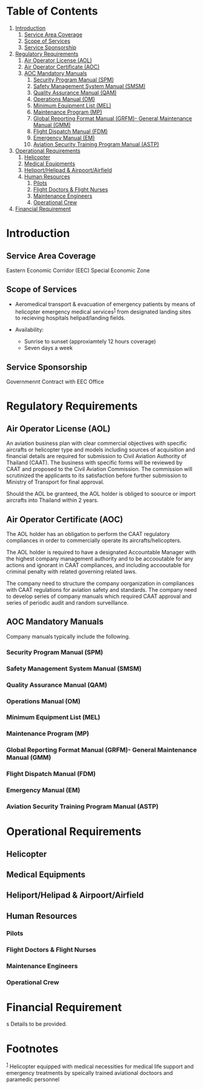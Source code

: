 
# Table of Contents

1.  [Introduction](#org5f09dea)
    1.  [Service Area Coverage](#org7ff27e7)
    2.  [Scope of Services](#org6d6e477)
    3.  [Service Sponsorship](#orgfb211c5)
2.  [Regulatory Requirements](#org0abd47b)
    1.  [Air Operator License (AOL)](#orga54488a)
    2.  [Air Operator Certificate (AOC)](#org8d8b1ea)
    3.  [AOC Mandatory Manuals](#orgab4bf6e)
        1.  [Security Program Manual (SPM)](#org2bbf3db)
        2.  [Safety Management System Manual (SMSM)](#org8b3424e)
        3.  [Quality Assurance Manual (QAM)](#org7816d13)
        4.  [Operations Manual (OM)](#orgc391479)
        5.  [Minimum Equipment List (MEL)](#org0fc1176)
        6.  [Maintenance Program (MP)](#org9da4eab)
        7.  [Global Reporting Format Manual (GRFM)- General Maintenance Manual (GMM)](#orge715fbf)
        8.  [Flight Dispatch Manual (FDM)](#orgf47500d)
        9.  [Emergency Manual (EM)](#org6e33476)
        10. [Aviation Security Training Program Manual (ASTP)](#org5a9e8da)
3.  [Operational Requirements](#org9a18a53)
    1.  [Helicopter](#org71cd6b1)
    2.  [Medical Equipments](#orgc98e92b)
    3.  [Heliport/Helipad & Airpoort/Airfield](#orge30c38f)
    4.  [Human Resources](#org49bac49)
        1.  [Pilots](#org5552ef4)
        2.  [Flight Doctors & Flight Nurses](#orgd37c4d3)
        3.  [Maintenance Engineers](#org5698ca8)
        4.  [Operational Crew](#org31a888f)
4.  [Financial Requirement](#org540c712)



<a id="org5f09dea"></a>

# Introduction


<a id="org7ff27e7"></a>

## Service Area Coverage

Eastern Economic Corridor (EEC) Special Economic Zone


<a id="org6d6e477"></a>

## Scope of Services

-   Aeromedical transport & evacuation of emergency patients by means of helicopter emergency medical services<sup><a id="fnr.1" class="footref" href="#fn.1">1</a></sup> from designated landing sites to recieving hospitals helipad/landing fields.

-   Availability:
    -   Sunrise to sunset (approxiamtely 12 hours coverage)
    -   Seven days a week


<a id="orgfb211c5"></a>

## Service Sponsorship

Governmennt Contract with EEC Office


<a id="org0abd47b"></a>

# Regulatory Requirements


<a id="orga54488a"></a>

## Air Operator License (AOL)

An aviation business plan with clear commercial objectives with specific aircrafts or helicopter type and models including sources of acquisition and financial details are required for submission to Civil Aviation Authority of Thailand (CAAT). The business with specific forms will be reviewed by CAAT and proposed to the Civil Aviation Commission. The commission will scrutinized the applicants to its satisfaction before further submission to Ministry of Transport for final approval.

Should the AOL be granteed, the AOL holder is obliged to soource or import aircrafts into Thailand within 2 years.


<a id="org8d8b1ea"></a>

## Air Operator Certificate (AOC)

The AOL holder has an obligation to perform the CAAT regulatory compliances in order to commercially operate its aircrafts/helicopters.

The AOL holder is required to have a designated Accountable Manager with the highest company management authority and to be accooutable for any actions and ignorant in CAAT compliances, and including accooutable for criminal penalty with related governing related laws.

The company need to structure the company oorganization in compliances with CAAT regulations for aviation safety and standards. The company need to develop series of company manuals which required CAAT approval and series of periodic audit and random surveillance.


<a id="orgab4bf6e"></a>

## AOC Mandatory Manuals

Company manuals typically include the following.


<a id="org2bbf3db"></a>

### Security Program Manual (SPM)


<a id="org8b3424e"></a>

### Safety Management System Manual (SMSM)


<a id="org7816d13"></a>

### Quality Assurance Manual (QAM)


<a id="orgc391479"></a>

### Operations Manual (OM)


<a id="org0fc1176"></a>

### Minimum Equipment List (MEL)


<a id="org9da4eab"></a>

### Maintenance Program (MP)


<a id="orge715fbf"></a>

### Global Reporting Format Manual (GRFM)- General Maintenance Manual (GMM)


<a id="orgf47500d"></a>

### Flight Dispatch Manual (FDM)


<a id="org6e33476"></a>

### Emergency Manual (EM)


<a id="org5a9e8da"></a>

### Aviation Security Training Program Manual (ASTP)


<a id="org9a18a53"></a>

# Operational Requirements


<a id="org71cd6b1"></a>

## Helicopter


<a id="orgc98e92b"></a>

## Medical Equipments


<a id="orge30c38f"></a>

## Heliport/Helipad & Airpoort/Airfield


<a id="org49bac49"></a>

## Human Resources


<a id="org5552ef4"></a>

### Pilots


<a id="orgd37c4d3"></a>

### Flight Doctors & Flight Nurses


<a id="org5698ca8"></a>

### Maintenance Engineers


<a id="org31a888f"></a>

### Operational Crew


<a id="org540c712"></a>

# Financial Requirement

s
Details to be provided.


# Footnotes

<sup><a id="fn.1" href="#fnr.1">1</a></sup> Helicopter equipped with medical necessities for medical life support and emergency treatments by speically trained aviational doctoors and paramedic personnel
